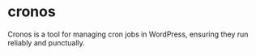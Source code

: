 # cronos
Cronos is a tool for managing cron jobs in WordPress, ensuring they run reliably and punctually.
